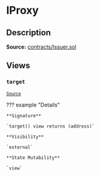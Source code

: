 # IProxy

## Description

**Source:** [contracts/Issuer.sol](https://github.com/Synthetixio/synthetix/tree/v2.101.2/contracts/Issuer.sol)

## Views

### `target`

<sub>[Source](https://github.com/Synthetixio/synthetix/tree/v2.101.2/contracts/Issuer.sol#L31)</sub>

??? example "Details"

    **Signature**

    `target() view returns (address)`

    **Visibility**

    `external`

    **State Mutability**

    `view`
